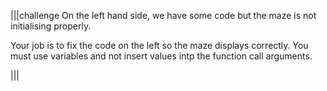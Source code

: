 
|||challenge
On the left hand side, we have some code but the maze is not initialising properly.

Your job is to fix the code on the left so the maze displays correctly. You must use variables and not insert values intp the function call arguments.

|||